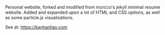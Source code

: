 Personal website, forked and modified from murcco's jekyll minimal resume website. Added and expanded upon a lot of HTML and CSS options, as well as some particle.js visualizations. 

See at: https://kayhanliao.com
